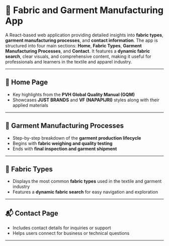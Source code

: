 # 🧵 Fabric and Garment Manufacturing App

A React-based web application providing detailed insights into **fabric types**, **garment manufacturing processes**, and **contact information**. The app is structured into four main sections: **Home**, **Fabric Types**, **Garment Manufacturing Processes**, and **Contact**. It features a **dynamic fabric search**, clear visuals, and comprehensive content, making it useful for professionals and learners in the textile and apparel industry.

---

## 📌 Home Page    
- Key highlights from the **PVH Global Quality Manual (GQM)**
- Showcases **JUST BRANDS** and **VF (NAPAPIJRI)** styles along with their applied materials

---

## 📌 Garment Manufacturing Processes
- Step-by-step breakdown of the **garment production lifecycle**
- Begins with **fabric weighing and quality testing**
- Ends with **final inspection and garment shipment**

---

## 📌 Fabric Types
- Displays the most common **fabric types** used in the textile and garment industry
- Features a **dynamic fabric search** for easy navigation and exploration

---

## 📬 Contact Page
- Includes contact details for inquiries or support
- Helps users connect for business or technical questions

---



